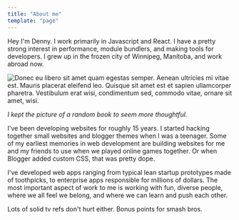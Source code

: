```yaml
---
title: "About me"
template: "page"
---
```


Hey I'm Denny. I work primarily in Javascript and React. I have a pretty strong interest in performance, module bundlers, and making tools for developers. I grew up in the frozen city of Winnipeg, Manitoba, and work abroad now.

![Donec eu libero sit amet quam egestas semper. Aenean ultricies mi vitae est. Mauris placerat eleifend leo. Quisque sit amet est et sapien ullamcorper pharetra. Vestibulum erat wisi, condimentum sed, commodo vitae, ornare sit amet, wisi.](/media/image-2.jpg)

*I kept the picture of a random book to seem more thoughtful.*

I've been developing websites for roughly 15 years. I started hacking together small websites and blogger themes when I was a teenager. Some of my earliest memories in web development are building websites for me and my friends to use when we played online games together. Or when Blogger added custom CSS, that was pretty dope.

I've developed web apps ranging from typical lean startup prototypes made of toothpicks, to enterprise apps responsible for millions of dollars. The most important aspect of work to me is working with fun, diverse people, where we all feel we belong, and where we can learn and push each other.

Lots of solid tv refs don't hurt either. Bonus points for smash bros.